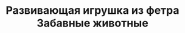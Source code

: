 ---
title: Развивающая игрушка из фетра Забавные животные
description: Купить мягкую развивающую игрушку из фетра Забавные животные в магазине KiddyTrick

layout: product
permalink: /:path

weight: 18

product-name: 'Карточки из фетра "Забавные животные"'
product-desc: 'Мягкие карточки с иллюстрациями животных для малышей. Каждая карточка содержит подвижный элемент для тренировки мелкой моторики и внимания. Животные сшиты из фетра, съемных деталей нет. На карточках установлены люверсы, что позволяет собрать их в виде книжки. Стоимость указана за одну карточку.'

product-video: '<div style="position:relative;height:0;padding-bottom:56.25%"><iframe src="https://www.youtube.com/embed/RfGAorEgvx8" width="640" height="360" frameborder="0" style="position:absolute;width:100%;height:100%;left:0" allowfullscreen></iframe></div>'


product-price: 250

product-year: "от 6 месяцев"
product-size: "17х17 см"
product-time: "2-3 раб.дня"

related:
---